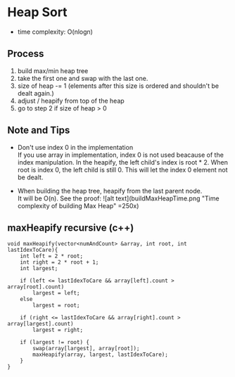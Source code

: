 # Heap Sort

- time complexity: O(nlogn)

## Process
1. build max/min heap tree
2. take the first one and swap with the last one.
3. size of heap -= 1 
    (elements after this size is ordered and shouldn't be dealt again.)
4. adjust / heapify from top of the heap
5. go to step 2 if size of heap > 0

## Note and Tips
- Don't use index 0 in the implementation \
    If you use array in implementation, index 0 is not used beacause of the index manipulation. In the heapify, the left child's index is root * 2. When root is index 0, the left child is still 0. This will let the index 0 element not be dealt.

- When building the heap tree, heapify from the last parent node. \
    It will be O(n). See the proof:
    ![alt text](buildMaxHeapTime.png "Time complexity of building Max Heap" =250x)

## maxHeapify recursive (c++)
```
void maxHeapify(vector<numAndCount> &array, int root, int lastIdexToCare){
    int left = 2 * root;
    int right = 2 * root + 1;
    int largest;

    if (left <= lastIdexToCare && array[left].count > array[root].count)
        largest = left;
    else
        largest = root;

    if (right <= lastIdexToCare && array[right].count > array[largest].count)
        largest = right;

    if (largest != root) {
        swap(array[largest], array[root]);
        maxHeapify(array, largest, lastIdexToCare);
    }
}
```